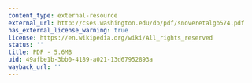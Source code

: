 ```yaml
---
content_type: external-resource
external_url: http://cses.washington.edu/db/pdf/snoveretalgb574.pdf
has_external_license_warning: true
license: https://en.wikipedia.org/wiki/All_rights_reserved
status: ''
title: PDF - 5.6MB
uid: 49afbe1b-3bb0-4189-a021-13d67952893a
wayback_url: ''
---
```

